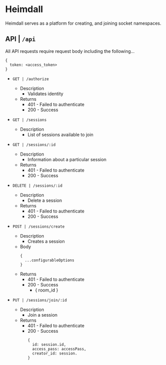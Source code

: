 # Heimdall

Heimdall serves as a platform for creating, and joining socket namespaces.

## API | `/api`

All API requests require request body including the following...

```
{
  token: <access_token>
}
```

- `GET | /authorize`
  - Description
    - Validates identity
  - Returns
    - 401 - Failed to authenticate
    - 200 - Success
- `GET | /sessions`
  - Description
    - List of sessions available to join
- `GET | /sessions/:id`
  - Description
    - Information about a particular session
  - Returns
    - 401 - Failed to authenticate
    - 200 - Success
- `DELETE | /sessions/:id`
  - Description
    - Delete a session
  - Returns
    - 401 - Failed to authenticate
    - 200 - Success
- `POST | /sessions/create`
  - Description
    - Creates a session
  - Body
    ```
    {
      ...configurableOptions
    }
    ```
  - Returns
    - 401 - Failed to authenticate
    - 200 - Success
      - {
        room_id
      }

- `PUT | /sessions/join/:id`
  - Description
    - Join a session
  - Returns
    - 401 - Failed to authenticate
    - 200 - Success
      ```
      {
        id: session.id,
        access_pass: accessPass,
        creator_id: session.
      }
      ```
